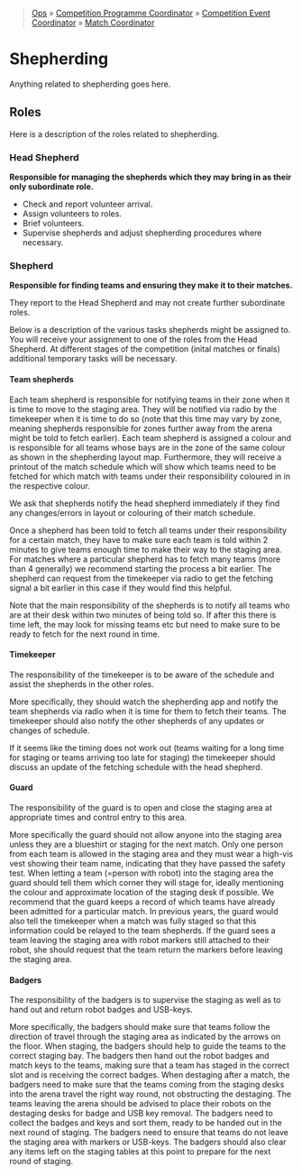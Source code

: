 > [Ops](https://bitbucket.org/srobo/ops-manual/wiki/Home) » [Competition Programme Coordinator](https://bitbucket.org/rspanton/sr-comp-programme/wiki/Home) » [Competition Event Coordinator](https://bitbucket.org/rspanton/sr-event-coord/wiki/Home) » [Match Coordinator](https://github.com/thomasleese/sr-match-coordinator/wiki)

# Shepherding

Anything related to shepherding goes here.

## Roles

Here is a description of the roles related to shepherding.

### Head Shepherd

**Responsible for managing the shepherds which they may bring in as their only subordinate role.**

- Check and report volunteer arrival.
- Assign volunteers to roles.
- Brief volunteers.
- Supervise shepherds and adjust shepherding procedures where necessary.

### Shepherd

**Responsible for finding teams and ensuring they make it to their matches.**

They report to the Head Shepherd and may not create further subordinate roles.

Below is a description of the various tasks shepherds might be assigned to. You will receive your assignment to one of the roles from the Head Shepherd. At different stages of the competition (inital matches or finals) additional temporary tasks will be necessary.

#### Team shepherds

Each team shepherd is responsible for notifying teams in their zone when it is time to move to the staging area. They will be notified via radio by the timekeeper when it is time to do so (note that this time may vary by zone, meaning shepherds responsible for zones further away from the arena might be told to fetch earlier). Each team shepherd is assigned a colour and is responsible for all teams whose bays are in the zone of the same colour as shown in the shepherding layout map. Furthermore, they will receive a printout of the match schedule which will show which teams need to be fetched for which match with teams under their responsibility coloured in in the respective colour.

We ask that shepherds notify the head shepherd immediately if they find any changes/errors in layout or colouring of their match schedule.

Once a shepherd has been told to fetch all teams under their responsibility for a certain match, they have to make sure each team is told within 2 minutes to give teams enough time to make their way to the staging area. For matches where a particular shepherd has to fetch many teams (more than 4 generally) we recommend starting the process a bit earlier. The shepherd can request from the timekeeper via radio to get the fetching signal a bit earlier in this case if they would find this helpful.

Note that the main responsibility of the shepherds is to notify all teams who are at their desk within two minutes of being told so. If after this there is time left, the may look for missing teams etc but need to make sure to be ready to fetch for the next round in time.

#### Timekeeper

The responsibility of the timekeeper is to be aware of the schedule and assist the shepherds in the other roles.

More specifically, they should watch the shepherding app and notify the team shepherds via radio when it is time for them to fetch their teams. The timekeeper should also notify the other shepherds of any updates or changes of schedule.

If it seems like the timing does not work out (teams waiting for a long time for staging or teams arriving too late for staging) the timekeeper should discuss an update of the fetching schedule with the head shepherd.

#### Guard

The responsibility of the guard is to open and close the staging area at appropriate times and control entry to this area.

More specifically the guard should not allow anyone into the staging area unless they are a blueshirt or staging for the next match. Only one person from each team is allowed in the staging area and they must wear a high-vis vest showing their team name, indicating that they have passed the safety test. When letting a team (=person with robot) into the staging area the guard should tell them which corner they will stage for, ideally mentioning the colour and approximate location of the staging desk if possible. We recommend that the guard keeps a record of which teams have already been admitted for a particular match. In previous years, the guard would also tell the timekeeper when a match was fully staged so that this information could be relayed to the team shepherds. If the guard sees a team leaving the staging area with robot markers still attached to their robot, she should request that the team return the markers before leaving the staging area.

#### Badgers

The responsibility of the badgers is to supervise the staging as well as to hand out and return robot badges and USB-keys.

More specifically, the badgers should make sure that teams follow the direction of travel through the staging area as indicated by the arrows on the floor. When staging, the badgers should help to guide the teams to the correct staging bay. The badgers then hand out the robot badges and match keys to the teams, making sure that a team has staged in the correct slot and is receiving the correct badges. When destaging after a match, the badgers need to make sure that the teams coming from the staging desks into the arena travel the right way round, not obstructing the destaging. The teams leaving the arena should be advised to place their robots on the destaging desks for badge and USB key removal. The badgers need to collect the badges and keys and sort them, ready to be handed out in the next round of staging. The badgers need to ensure that teams do not leave the staging area with markers or USB-keys. The badgers should also clear any items left on the staging tables at this point to prepare for the next round of staging.
